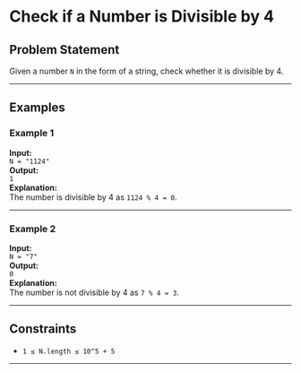 # Check if a Number is Divisible by 4

## Problem Statement

Given a number `N` in the form of a string, check whether it is divisible by 4.

---

## Examples

### Example 1  
**Input:**  
`N = "1124"`  
**Output:**  
`1`  
**Explanation:**  
The number is divisible by 4 as `1124 % 4 = 0`.

---

### Example 2  
**Input:**  
`N = "7"`  
**Output:**  
`0`  
**Explanation:**  
The number is not divisible by 4 as `7 % 4 = 3`.

---

## Constraints

- `1 ≤ N.length ≤ 10^5 + 5`

---
